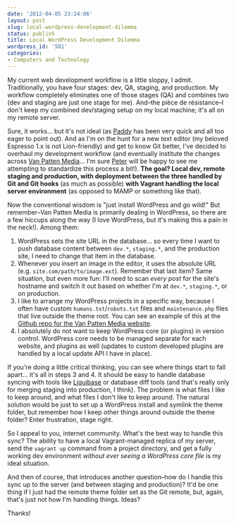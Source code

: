 ```yaml
---
date: '2012-04-05 23:24:06'
layout: post
slug: local-wordpress-development-dilemma
status: publish
title: Local WordPress Development Dilemma
wordpress_id: '581'
categories:
- Computers and Technology
---
```


My current web development workflow is a little sloppy, I admit. Traditionally, you have four stages: dev, QA, staging, and production. My workflow completely eliminates one of those stages (QA) and combines two (dev and staging are just one stage for me). And–the pièce de résistance–I don't keep my combined dev/staging setup on my local machine; it's all on my remote server.

Sure, it works... but it's not ideal (as [Paddy](http://paddy.io/) has been very quick and all too eager to point out). And as I'm on the hunt for a new text editor (my beloved Espresso 1.x is not Lion-friendly) and get to know Git better, I've decided to overhaul my development workflow (and eventually institute the changes across [Van Patten Media](http://www.vanpattenmedia.com/)... I'm sure [Peter](http://www.peter.upfold.org.uk/) will be happy to see me attempting to standardize this process a bit!). **The goal?  Local dev, remote staging and production, with deployment between the three handled by Git and Git hooks** (as much as possible) **with Vagrant handling the local server environment** (as opposed to MAMP or something like that).

Now the conventional wisdom is "just install WordPress and go wild!" But remember–Van Patten Media is primarily dealing in WordPress, so there are a few hiccups along the way (I love WordPress, but it's making this a pain in the neck!). Among them:

1.  WordPress sets the site URL in the database... so every time I want to push database content between `dev.*`, `staging.*`, and the production site, I need to change that item in the database.
2.  Whenever you insert an image in the editor, it uses the absolute URL (e.g. `site.com/path/to/image.ext`). Remember that last item? Same situation, but even more fun: I'll need to scan _every post_ for the site's hostname and switch it out based on whether I'm at `dev.*`, `staging.*`, or on production.
3.  I like to arrange my WordPress projects in a specific way, because I often have custom `humans.txt`/`robots.txt` files and `maintenance.php` files that live outside the theme root. You can see an example of this at the [Github repo for the Van Patten Media website](https://github.com/vanpattenmedia/vanpattenmedia.com).
4.  I absolutely do not want to keep WordPress core (or plugins) in version control. WordPress core needs to be managed separate for each website, and plugins as well (updates to custom developed plugins are handled by a local update API I have in place).

If you're doing a little critical thinking, you can see where things start to fall apart... it's all in steps 3 and 4. It should be easy to handle database syncing with tools like [Liquibase](http://www.liquibase.org/) or database diff tools (and that's really only for merging staging into production, I think). The problem is what files I like to keep around, and what files I don't like to keep around. The natural solution would be just to set up a WordPress install and symlink the theme folder, but remember how I keep other things around outside the theme folder? Enter frustration, stage right.

So I appeal to you, internet community. What's the best way to handle this sync? The ability to have a local Vagrant-managed replica of my server, send the `vagrant up` command from a project directory, and get a fully working dev environment _without ever seeing a WordPress core file_ is my ideal situation.

And then of course, that introduces another question–how do I handle this sync up to the server (and between staging and production)? It'd be one thing if I just had the remote theme folder set as the Git remote, but, again, that's just not how I'm handling things. Ideas?

Thanks!
